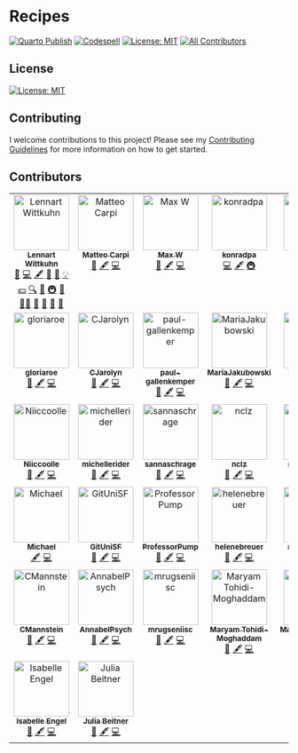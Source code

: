 # Recipes

[![Quarto Publish](https://github.com/lnnrtwttkhn/recipes/actions/workflows/publish.yml/badge.svg)](https://github.com/lnnrtwttkhn/quarto-website/actions/workflows/publish.yml)
[![Codespell](https://github.com/lnnrtwttkhn/recipes/actions/workflows/codespell.yml/badge.svg)](https://github.com/lnnrtwttkhn/quarto-website/actions/workflows/codespell.yml)
[![License: MIT](https://img.shields.io/badge/License-MIT-yellow.svg)](https://opensource.org/licenses/MIT)
[![All Contributors](https://img.shields.io/github/all-contributors/lnnrtwttkhn/recipes?color=ee8449&style=flat-square)](#contributors)

## License

[![License: MIT](https://img.shields.io/badge/License-MIT-yellow.svg)](https://opensource.org/licenses/MIT)

## Contributing

I welcome contributions to this project! Please see my [Contributing Guidelines](CONTRIBUTING.md) for more information on how to get started.

## Contributors

<!-- ALL-CONTRIBUTORS-LIST:START - Do not remove or modify this section -->
<!-- prettier-ignore-start -->
<!-- markdownlint-disable -->
<table>
  <tbody>
    <tr>
      <td align="center" valign="top" width="14.28%"><a href="https://lennartwittkuhn.com/"><img src="https://avatars.githubusercontent.com/u/42233065?v=4?s=100" width="100px;" alt="Lennart Wittkuhn"/><br /><sub><b>Lennart Wittkuhn</b></sub></a><br /><a href="https://github.com/lnnrtwttkhn/recipes/issues?q=author%3Alnnrtwttkhn" title="Bug reports">🐛</a> <a href="https://github.com/lnnrtwttkhn/recipes/commits?author=lnnrtwttkhn" title="Code">💻</a> <a href="#content-lnnrtwttkhn" title="Content">🖋</a> <a href="#design-lnnrtwttkhn" title="Design">🎨</a> <a href="https://github.com/lnnrtwttkhn/recipes/commits?author=lnnrtwttkhn" title="Documentation">📖</a> <a href="#example-lnnrtwttkhn" title="Examples">💡</a> <a href="#financial-lnnrtwttkhn" title="Financial">💵</a> <a href="#fundingFinding-lnnrtwttkhn" title="Funding Finding">🔍</a> <a href="#ideas-lnnrtwttkhn" title="Ideas, Planning, & Feedback">🤔</a> <a href="#infra-lnnrtwttkhn" title="Infrastructure (Hosting, Build-Tools, etc)">🚇</a> <a href="#maintenance-lnnrtwttkhn" title="Maintenance">🚧</a> <a href="#mentoring-lnnrtwttkhn" title="Mentoring">🧑‍🏫</a> <a href="#projectManagement-lnnrtwttkhn" title="Project Management">📆</a> <a href="#question-lnnrtwttkhn" title="Answering Questions">💬</a> <a href="https://github.com/lnnrtwttkhn/recipes/pulls?q=is%3Apr+reviewed-by%3Alnnrtwttkhn" title="Reviewed Pull Requests">👀</a> <a href="#talk-lnnrtwttkhn" title="Talks">📢</a></td>
      <td align="center" valign="top" width="14.28%"><a href="http://www.tametodesign.it"><img src="https://avatars.githubusercontent.com/u/16087032?v=4?s=100" width="100px;" alt="Matteo Carpi"/><br /><sub><b>Matteo Carpi</b></sub></a><br /><a href="https://github.com/lnnrtwttkhn/recipes/issues?q=author%3Amatteocarpi" title="Bug reports">🐛</a> <a href="#content-matteocarpi" title="Content">🖋</a> <a href="https://github.com/lnnrtwttkhn/recipes/commits?author=matteocarpi" title="Code">💻</a></td>
      <td align="center" valign="top" width="14.28%"><a href="https://github.com/elmwdow"><img src="https://avatars.githubusercontent.com/u/153852938?v=4?s=100" width="100px;" alt="Max W"/><br /><sub><b>Max W</b></sub></a><br /><a href="https://github.com/lnnrtwttkhn/recipes/issues?q=author%3Aelmwdow" title="Bug reports">🐛</a> <a href="#content-elmwdow" title="Content">🖋</a> <a href="https://github.com/lnnrtwttkhn/recipes/commits?author=elmwdow" title="Code">💻</a></td>
      <td align="center" valign="top" width="14.28%"><a href="https://github.com/konradpa"><img src="https://avatars.githubusercontent.com/u/135045175?v=4?s=100" width="100px;" alt="konradpa"/><br /><sub><b>konradpa</b></sub></a><br /><a href="https://github.com/lnnrtwttkhn/recipes/commits?author=konradpa" title="Code">💻</a> <a href="#content-konradpa" title="Content">🖋</a> <a href="#infra-konradpa" title="Infrastructure (Hosting, Build-Tools, etc)">🚇</a></td>
      <td align="center" valign="top" width="14.28%"><a href="https://github.com/luap3"><img src="https://avatars.githubusercontent.com/u/52623052?v=4?s=100" width="100px;" alt="Paul S"/><br /><sub><b>Paul S</b></sub></a><br /><a href="#content-luap3" title="Content">🖋</a> <a href="https://github.com/lnnrtwttkhn/recipes/commits?author=luap3" title="Code">💻</a> <a href="https://github.com/lnnrtwttkhn/recipes/issues?q=author%3Aluap3" title="Bug reports">🐛</a></td>
      <td align="center" valign="top" width="14.28%"><a href="https://github.com/rezahakimazar"><img src="https://avatars.githubusercontent.com/u/170933224?v=4?s=100" width="100px;" alt="rezahakimazar"/><br /><sub><b>rezahakimazar</b></sub></a><br /><a href="https://github.com/lnnrtwttkhn/recipes/issues?q=author%3Arezahakimazar" title="Bug reports">🐛</a> <a href="#content-rezahakimazar" title="Content">🖋</a> <a href="https://github.com/lnnrtwttkhn/recipes/commits?author=rezahakimazar" title="Code">💻</a></td>
      <td align="center" valign="top" width="14.28%"><a href="https://github.com/KaroBrix"><img src="https://avatars.githubusercontent.com/u/170931543?v=4?s=100" width="100px;" alt="KaroBrix"/><br /><sub><b>KaroBrix</b></sub></a><br /><a href="https://github.com/lnnrtwttkhn/recipes/issues?q=author%3AKaroBrix" title="Bug reports">🐛</a> <a href="#content-KaroBrix" title="Content">🖋</a> <a href="https://github.com/lnnrtwttkhn/recipes/commits?author=KaroBrix" title="Code">💻</a></td>
    </tr>
    <tr>
      <td align="center" valign="top" width="14.28%"><a href="https://github.com/gloriaroe"><img src="https://avatars.githubusercontent.com/u/170644255?v=4?s=100" width="100px;" alt="gloriaroe"/><br /><sub><b>gloriaroe</b></sub></a><br /><a href="https://github.com/lnnrtwttkhn/recipes/issues?q=author%3Agloriaroe" title="Bug reports">🐛</a> <a href="#content-gloriaroe" title="Content">🖋</a> <a href="https://github.com/lnnrtwttkhn/recipes/commits?author=gloriaroe" title="Code">💻</a></td>
      <td align="center" valign="top" width="14.28%"><a href="https://github.com/CJarolyn"><img src="https://avatars.githubusercontent.com/u/164935494?v=4?s=100" width="100px;" alt="CJarolyn"/><br /><sub><b>CJarolyn</b></sub></a><br /><a href="https://github.com/lnnrtwttkhn/recipes/issues?q=author%3ACJarolyn" title="Bug reports">🐛</a> <a href="#content-CJarolyn" title="Content">🖋</a> <a href="https://github.com/lnnrtwttkhn/recipes/commits?author=CJarolyn" title="Code">💻</a></td>
      <td align="center" valign="top" width="14.28%"><a href="https://github.com/paul-gallenkemper"><img src="https://avatars.githubusercontent.com/u/163852105?v=4?s=100" width="100px;" alt="paul-gallenkemper"/><br /><sub><b>paul-gallenkemper</b></sub></a><br /><a href="https://github.com/lnnrtwttkhn/recipes/issues?q=author%3Apaul-gallenkemper" title="Bug reports">🐛</a> <a href="#content-paul-gallenkemper" title="Content">🖋</a> <a href="https://github.com/lnnrtwttkhn/recipes/commits?author=paul-gallenkemper" title="Code">💻</a></td>
      <td align="center" valign="top" width="14.28%"><a href="https://github.com/MariaJakubowski"><img src="https://avatars.githubusercontent.com/u/170933545?v=4?s=100" width="100px;" alt="MariaJakubowski"/><br /><sub><b>MariaJakubowski</b></sub></a><br /><a href="https://github.com/lnnrtwttkhn/recipes/issues?q=author%3AMariaJakubowski" title="Bug reports">🐛</a> <a href="#content-MariaJakubowski" title="Content">🖋</a> <a href="https://github.com/lnnrtwttkhn/recipes/commits?author=MariaJakubowski" title="Code">💻</a></td>
      <td align="center" valign="top" width="14.28%"><a href="https://github.com/LucaCoolGirl"><img src="https://avatars.githubusercontent.com/u/170938348?v=4?s=100" width="100px;" alt="LucaCoolGirl"/><br /><sub><b>LucaCoolGirl</b></sub></a><br /><a href="https://github.com/lnnrtwttkhn/recipes/issues?q=author%3ALucaCoolGirl" title="Bug reports">🐛</a> <a href="#content-LucaCoolGirl" title="Content">🖋</a> <a href="https://github.com/lnnrtwttkhn/recipes/commits?author=LucaCoolGirl" title="Code">💻</a></td>
      <td align="center" valign="top" width="14.28%"><a href="https://github.com/nastaran-rajaei-psy"><img src="https://avatars.githubusercontent.com/u/170937231?v=4?s=100" width="100px;" alt="nastaran-rajaei-psy"/><br /><sub><b>nastaran-rajaei-psy</b></sub></a><br /><a href="https://github.com/lnnrtwttkhn/recipes/issues?q=author%3Anastaran-rajaei-psy" title="Bug reports">🐛</a> <a href="#content-nastaran-rajaei-psy" title="Content">🖋</a> <a href="https://github.com/lnnrtwttkhn/recipes/commits?author=nastaran-rajaei-psy" title="Code">💻</a></td>
      <td align="center" valign="top" width="14.28%"><a href="https://github.com/sivanujah"><img src="https://avatars.githubusercontent.com/u/171514107?v=4?s=100" width="100px;" alt="sivanujah"/><br /><sub><b>sivanujah</b></sub></a><br /><a href="https://github.com/lnnrtwttkhn/recipes/issues?q=author%3Asivanujah" title="Bug reports">🐛</a> <a href="#content-sivanujah" title="Content">🖋</a> <a href="https://github.com/lnnrtwttkhn/recipes/commits?author=sivanujah" title="Code">💻</a></td>
    </tr>
    <tr>
      <td align="center" valign="top" width="14.28%"><a href="https://github.com/Niiccoolle"><img src="https://avatars.githubusercontent.com/u/170935948?v=4?s=100" width="100px;" alt="Niiccoolle"/><br /><sub><b>Niiccoolle</b></sub></a><br /><a href="https://github.com/lnnrtwttkhn/recipes/issues?q=author%3ANiiccoolle" title="Bug reports">🐛</a> <a href="#content-Niiccoolle" title="Content">🖋</a> <a href="https://github.com/lnnrtwttkhn/recipes/commits?author=Niiccoolle" title="Code">💻</a></td>
      <td align="center" valign="top" width="14.28%"><a href="https://github.com/michellerider"><img src="https://avatars.githubusercontent.com/u/169048521?v=4?s=100" width="100px;" alt="michellerider"/><br /><sub><b>michellerider</b></sub></a><br /><a href="https://github.com/lnnrtwttkhn/recipes/issues?q=author%3Amichellerider" title="Bug reports">🐛</a> <a href="#content-michellerider" title="Content">🖋</a> <a href="https://github.com/lnnrtwttkhn/recipes/commits?author=michellerider" title="Code">💻</a></td>
      <td align="center" valign="top" width="14.28%"><a href="https://github.com/sannaschrage"><img src="https://avatars.githubusercontent.com/u/166392992?v=4?s=100" width="100px;" alt="sannaschrage"/><br /><sub><b>sannaschrage</b></sub></a><br /><a href="https://github.com/lnnrtwttkhn/recipes/issues?q=author%3Asannaschrage" title="Bug reports">🐛</a> <a href="#content-sannaschrage" title="Content">🖋</a> <a href="https://github.com/lnnrtwttkhn/recipes/commits?author=sannaschrage" title="Code">💻</a></td>
      <td align="center" valign="top" width="14.28%"><a href="https://github.com/nclz"><img src="https://avatars.githubusercontent.com/u/170938987?v=4?s=100" width="100px;" alt="nclz"/><br /><sub><b>nclz</b></sub></a><br /><a href="https://github.com/lnnrtwttkhn/recipes/issues?q=author%3Anclz" title="Bug reports">🐛</a> <a href="#content-nclz" title="Content">🖋</a> <a href="https://github.com/lnnrtwttkhn/recipes/commits?author=nclz" title="Code">💻</a></td>
      <td align="center" valign="top" width="14.28%"><a href="https://github.com/miriamrabels"><img src="https://avatars.githubusercontent.com/u/171564967?v=4?s=100" width="100px;" alt="miriamrabels"/><br /><sub><b>miriamrabels</b></sub></a><br /><a href="https://github.com/lnnrtwttkhn/recipes/issues?q=author%3Amiriamrabels" title="Bug reports">🐛</a> <a href="#content-miriamrabels" title="Content">🖋</a> <a href="https://github.com/lnnrtwttkhn/recipes/commits?author=miriamrabels" title="Code">💻</a></td>
      <td align="center" valign="top" width="14.28%"><a href="https://github.com/mareikelwagner"><img src="https://avatars.githubusercontent.com/u/170938286?v=4?s=100" width="100px;" alt="Mareike"/><br /><sub><b>Mareike</b></sub></a><br /><a href="https://github.com/lnnrtwttkhn/recipes/issues?q=author%3Amareikelwagner" title="Bug reports">🐛</a> <a href="#content-mareikelwagner" title="Content">🖋</a> <a href="https://github.com/lnnrtwttkhn/recipes/commits?author=mareikelwagner" title="Code">💻</a></td>
      <td align="center" valign="top" width="14.28%"><a href="https://github.com/JuCaHeWi"><img src="https://avatars.githubusercontent.com/u/170937408?v=4?s=100" width="100px;" alt="JuCaHeWi"/><br /><sub><b>JuCaHeWi</b></sub></a><br /><a href="https://github.com/lnnrtwttkhn/recipes/issues?q=author%3AJuCaHeWi" title="Bug reports">🐛</a> <a href="#content-JuCaHeWi" title="Content">🖋</a> <a href="https://github.com/lnnrtwttkhn/recipes/commits?author=JuCaHeWi" title="Code">💻</a></td>
    </tr>
    <tr>
      <td align="center" valign="top" width="14.28%"><a href="https://github.com/octomike"><img src="https://avatars.githubusercontent.com/u/5805185?v=4?s=100" width="100px;" alt="Michael"/><br /><sub><b>Michael</b></sub></a><br /><a href="#content-octomike" title="Content">🖋</a> <a href="https://github.com/lnnrtwttkhn/recipes/commits?author=octomike" title="Code">💻</a></td>
      <td align="center" valign="top" width="14.28%"><a href="https://github.com/GitUniSF"><img src="https://avatars.githubusercontent.com/u/171565666?v=4?s=100" width="100px;" alt="GitUniSF"/><br /><sub><b>GitUniSF</b></sub></a><br /><a href="https://github.com/lnnrtwttkhn/recipes/issues?q=author%3AGitUniSF" title="Bug reports">🐛</a> <a href="#content-GitUniSF" title="Content">🖋</a> <a href="https://github.com/lnnrtwttkhn/recipes/commits?author=GitUniSF" title="Code">💻</a></td>
      <td align="center" valign="top" width="14.28%"><a href="https://github.com/ProfessorPump"><img src="https://avatars.githubusercontent.com/u/92522493?v=4?s=100" width="100px;" alt="ProfessorPump"/><br /><sub><b>ProfessorPump</b></sub></a><br /><a href="https://github.com/lnnrtwttkhn/recipes/issues?q=author%3AProfessorPump" title="Bug reports">🐛</a> <a href="#content-ProfessorPump" title="Content">🖋</a> <a href="https://github.com/lnnrtwttkhn/recipes/commits?author=ProfessorPump" title="Code">💻</a></td>
      <td align="center" valign="top" width="14.28%"><a href="https://github.com/helenebreuer"><img src="https://avatars.githubusercontent.com/u/170937282?v=4?s=100" width="100px;" alt="helenebreuer"/><br /><sub><b>helenebreuer</b></sub></a><br /><a href="https://github.com/lnnrtwttkhn/recipes/issues?q=author%3Ahelenebreuer" title="Bug reports">🐛</a> <a href="#content-helenebreuer" title="Content">🖋</a> <a href="https://github.com/lnnrtwttkhn/recipes/commits?author=helenebreuer" title="Code">💻</a></td>
      <td align="center" valign="top" width="14.28%"><a href="https://github.com/martinaengel"><img src="https://avatars.githubusercontent.com/u/171546960?v=4?s=100" width="100px;" alt="martinaengel"/><br /><sub><b>martinaengel</b></sub></a><br /><a href="https://github.com/lnnrtwttkhn/recipes/issues?q=author%3Amartinaengel" title="Bug reports">🐛</a> <a href="#content-martinaengel" title="Content">🖋</a> <a href="https://github.com/lnnrtwttkhn/recipes/commits?author=martinaengel" title="Code">💻</a></td>
      <td align="center" valign="top" width="14.28%"><a href="https://github.com/Mirarufeger"><img src="https://avatars.githubusercontent.com/u/170929744?v=4?s=100" width="100px;" alt="Mirarufeger"/><br /><sub><b>Mirarufeger</b></sub></a><br /><a href="https://github.com/lnnrtwttkhn/recipes/issues?q=author%3AMirarufeger" title="Bug reports">🐛</a> <a href="#content-Mirarufeger" title="Content">🖋</a> <a href="https://github.com/lnnrtwttkhn/recipes/commits?author=Mirarufeger" title="Code">💻</a></td>
      <td align="center" valign="top" width="14.28%"><a href="https://github.com/MarieBouwgena"><img src="https://avatars.githubusercontent.com/u/170937996?v=4?s=100" width="100px;" alt="MarieBouwgena"/><br /><sub><b>MarieBouwgena</b></sub></a><br /><a href="https://github.com/lnnrtwttkhn/recipes/issues?q=author%3AMarieBouwgena" title="Bug reports">🐛</a> <a href="#content-MarieBouwgena" title="Content">🖋</a> <a href="https://github.com/lnnrtwttkhn/recipes/commits?author=MarieBouwgena" title="Code">💻</a></td>
    </tr>
    <tr>
      <td align="center" valign="top" width="14.28%"><a href="https://github.com/CMannstein"><img src="https://avatars.githubusercontent.com/u/167006811?v=4?s=100" width="100px;" alt="CMannstein"/><br /><sub><b>CMannstein</b></sub></a><br /><a href="https://github.com/lnnrtwttkhn/recipes/issues?q=author%3ACMannstein" title="Bug reports">🐛</a> <a href="#content-CMannstein" title="Content">🖋</a> <a href="https://github.com/lnnrtwttkhn/recipes/commits?author=CMannstein" title="Code">💻</a></td>
      <td align="center" valign="top" width="14.28%"><a href="https://github.com/AnnabelPsych"><img src="https://avatars.githubusercontent.com/u/170936873?v=4?s=100" width="100px;" alt="AnnabelPsych"/><br /><sub><b>AnnabelPsych</b></sub></a><br /><a href="https://github.com/lnnrtwttkhn/recipes/issues?q=author%3AAnnabelPsych" title="Bug reports">🐛</a> <a href="#content-AnnabelPsych" title="Content">🖋</a> <a href="https://github.com/lnnrtwttkhn/recipes/commits?author=AnnabelPsych" title="Code">💻</a></td>
      <td align="center" valign="top" width="14.28%"><a href="https://github.com/mrugseniisc"><img src="https://avatars.githubusercontent.com/u/34479644?v=4?s=100" width="100px;" alt="mrugseniisc"/><br /><sub><b>mrugseniisc</b></sub></a><br /><a href="https://github.com/lnnrtwttkhn/recipes/issues?q=author%3Amrugseniisc" title="Bug reports">🐛</a> <a href="#content-mrugseniisc" title="Content">🖋</a> <a href="https://github.com/lnnrtwttkhn/recipes/commits?author=mrugseniisc" title="Code">💻</a></td>
      <td align="center" valign="top" width="14.28%"><a href="https://github.com/Maryamtohidi"><img src="https://avatars.githubusercontent.com/u/68547850?v=4?s=100" width="100px;" alt="Maryam Tohidi-Moghaddam"/><br /><sub><b>Maryam Tohidi-Moghaddam</b></sub></a><br /><a href="https://github.com/lnnrtwttkhn/recipes/issues?q=author%3AMaryamtohidi" title="Bug reports">🐛</a> <a href="#content-Maryamtohidi" title="Content">🖋</a> <a href="https://github.com/lnnrtwttkhn/recipes/commits?author=Maryamtohidi" title="Code">💻</a></td>
      <td align="center" valign="top" width="14.28%"><a href="https://github.com/MaurizioSicorello"><img src="https://avatars.githubusercontent.com/u/51700288?v=4?s=100" width="100px;" alt="MaurizioSicorello"/><br /><sub><b>MaurizioSicorello</b></sub></a><br /><a href="#content-MaurizioSicorello" title="Content">🖋</a> <a href="https://github.com/lnnrtwttkhn/recipes/commits?author=MaurizioSicorello" title="Code">💻</a></td>
      <td align="center" valign="top" width="14.28%"><a href="https://github.com/SamuSander"><img src="https://avatars.githubusercontent.com/u/96007373?v=4?s=100" width="100px;" alt="Samuel Sander"/><br /><sub><b>Samuel Sander</b></sub></a><br /><a href="#content-SamuSander" title="Content">🖋</a> <a href="https://github.com/lnnrtwttkhn/recipes/commits?author=SamuSander" title="Code">💻</a></td>
      <td align="center" valign="top" width="14.28%"><a href="https://github.com/ipopa1995"><img src="https://avatars.githubusercontent.com/u/50367313?v=4?s=100" width="100px;" alt="Ioana Popa"/><br /><sub><b>Ioana Popa</b></sub></a><br /><a href="#content-ipopa1995" title="Content">🖋</a> <a href="https://github.com/lnnrtwttkhn/recipes/commits?author=ipopa1995" title="Code">💻</a></td>
    </tr>
    <tr>
      <td align="center" valign="top" width="14.28%"><a href="https://github.com/IsabellePsych"><img src="https://avatars.githubusercontent.com/u/169543774?v=4?s=100" width="100px;" alt="Isabelle Engel"/><br /><sub><b>Isabelle Engel</b></sub></a><br /><a href="https://github.com/lnnrtwttkhn/recipes/issues?q=author%3AIsabellePsych" title="Bug reports">🐛</a> <a href="#content-IsabellePsych" title="Content">🖋</a> <a href="https://github.com/lnnrtwttkhn/recipes/commits?author=IsabellePsych" title="Code">💻</a></td>
      <td align="center" valign="top" width="14.28%"><a href="https://www.researchgate.net/profile/Julia_Beitner"><img src="https://avatars.githubusercontent.com/u/46441697?v=4?s=100" width="100px;" alt="Julia Beitner"/><br /><sub><b>Julia Beitner</b></sub></a><br /><a href="https://github.com/lnnrtwttkhn/recipes/issues?q=author%3AJuliaBeitner" title="Bug reports">🐛</a> <a href="#content-JuliaBeitner" title="Content">🖋</a> <a href="https://github.com/lnnrtwttkhn/recipes/commits?author=JuliaBeitner" title="Code">💻</a></td>
    </tr>
  </tbody>
</table>

<!-- markdownlint-restore -->
<!-- prettier-ignore-end -->

<!-- ALL-CONTRIBUTORS-LIST:END -->
